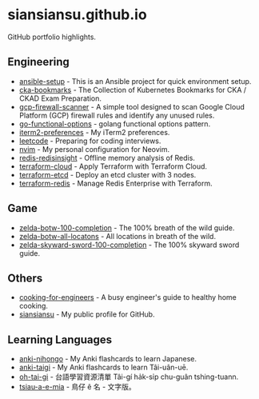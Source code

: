 # siansiansu.github.io

GitHub portfolio highlights.

## Engineering

- [ansible-setup](https://github.com/siansiansu/ansible-setup) - This is an Ansible project for quick environment setup.
- [cka-bookmarks](https://github.com/siansiansu/cka-bookmarks) - The Collection of Kubernetes Bookmarks for CKA / CKAD Exam Preparation.
- [gcp-firewall-scanner](https://github.com/siansiansu/gcp-firewall-scanner) - A simple tool designed to scan Google Cloud Platform (GCP) firewall rules and identify any unused rules.
- [go-functional-options](https://github.com/siansiansu/go-functional-options) - golang functional options pattern.
- [iterm2-preferences](https://github.com/siansiansu/iterm2-preferences) - My iTerm2 preferences.
- [leetcode](https://github.com/siansiansu/leetcode) - Preparing for coding interviews.
- [nvim](https://github.com/siansiansu/nvim) - My personal configuration for Neovim.
- [redis-redisinsight](https://github.com/siansiansu/redis-redisinsight) - Offline memory analysis of Redis.
- [terraform-cloud](https://github.com/siansiansu/terraform-cloud) - Apply Terraform with Terraform Cloud.
- [terraform-etcd](https://github.com/siansiansu/terraform-etcd) - Deploy an etcd cluster with 3 nodes.
- [terraform-redis](https://github.com/siansiansu/terraform-redis) - Manage Redis Enterprise with Terraform.

## Game

- [zelda-botw-100-completion](https://github.com/siansiansu/zelda-botw-100-completion) - The 100% breath of the wild guide.
- [zelda-botw-all-locatons](https://github.com/siansiansu/zelda-botw-all-locatons) - All locations in breath of the wild.
- [zelda-skyward-sword-100-completion](https://github.com/siansiansu/zelda-skyward-sword-100-completion) - The 100% skyward sword guide.

## Others

- [cooking-for-engineers](https://github.com/siansiansu/cooking-for-engineers) - A busy engineer's guide to healthy home cooking.
- [siansiansu](https://github.com/siansiansu/siansiansu) - My public profile for GitHub.

## Learning Languages

- [anki-nihongo](https://github.com/siansiansu/anki-nihongo) - My Anki flashcards to learn Japanese.
- [anki-taigi](https://github.com/siansiansu/anki-taigi) - My Anki flashcards to learn Tâi-uân-uē.
- [oh-tai-gi](https://github.com/siansiansu/oh-tai-gi) - 台語學習資源清單 Tâi-gí ha̍k-si̍p chu-guân tshing-tuann.
- [tsiau-a-e-mia](https://github.com/siansiansu/tsiau-a-e-mia) - 鳥仔 ê 名 - 文字版。